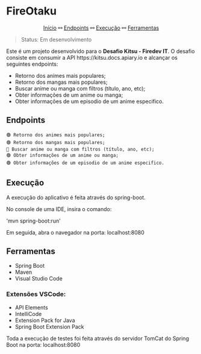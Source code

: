 # FireOtaku

<p align="center">
    <a href="#fireotaku">Início</a> ⚯ 
    <a href="#endpoints">Endpoints</a> ⚯ 
    <a href="#execução">Execução</a> ⚯ 
    <a href="#ferramentas">Ferramentas</a> 
</p>

> Status: Em desenvolvimento

<p>Este é um projeto desenvolvido para o <strong>Desafio Kitsu - Firedev IT</strong>. O desafio consiste em consumir a API https://kitsu.docs.apiary.io e alcançar os seguintes endpoints:</p>

+ Retorno dos animes mais populares;
+ Retorno dos mangas mais populares;
+ Buscar anime ou manga com filtros (título, ano, etc);
+ Obter informações de um anime ou manga;
+ Obter informações de um episodio de um anime especifico.

## Endpoints

    🟢 Retorno dos animes mais populares;
    🟢 Retorno dos mangas mais populares;
    🔴 Buscar anime ou manga com filtros (título, ano, etc);
    🟢 Obter informações de um anime ou manga;
    🟢 Obter informações de um episodio de um anime especifico.

## Execução

A execução do aplicativo é feita através do spring-boot.

No console de uma IDE, insira o comando:

'mvn spring-boot:run'

Em seguida, abra o navegador na porta: localhost:8080

## Ferramentas

* Spring Boot
* Maven
* Visual Studio Code

### Extensões VSCode:
* API Elements
* IntelliCode
* Extension Pack for Java
* Spring Boot Extension Pack

Toda a execução de testes foi feita através do servidor TomCat do Spring Boot na porta: localhost:8080
